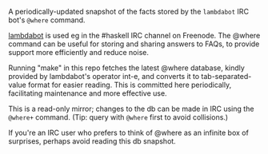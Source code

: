 A periodically-updated snapshot of the facts stored by the `lambdabot`
IRC bot's `@where` command.

[lambdabot] is used eg in the #haskell IRC channel on Freenode.
The @where command can be useful for storing and sharing answers
to FAQs, to provide support more efficiently and reduce noise.

Running "make" in this repo fetches the latest @where database, kindly
provided by lambdabot's operator int-e, and converts it to
tab-separated-value format for easier reading. This is committed here
periodically, facilitating maintenance and more effective use.

This is a read-only mirror; changes to the db can be made in IRC using
the `@where+` command. (Tip: query with `@where` first to avoid
collisions.)

If you're an IRC user who prefers to think of @where as an infinite
box of surprises, perhaps avoid reading this db snapshot.

[lambdabot]: https://wiki.haskell.org/IRC_channel#lambdabot
